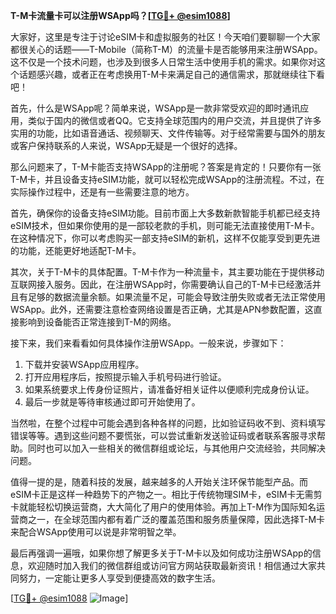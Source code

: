 **T-M卡流量卡可以注册WSApp吗？[[TG💪+ @esim1088](https://t.me/s/esim1088)]**

大家好，这里是专注于讨论eSIM卡和虚拟服务的社区！今天咱们要聊聊一个大家都很关心的话题——T-Mobile（简称T-M）的流量卡是否能够用来注册WSApp。这不仅是一个技术问题，也涉及到很多人日常生活中使用手机的需求。如果你对这个话题感兴趣，或者正在考虑换用T-M卡来满足自己的通信需求，那就继续往下看吧！

首先，什么是WSApp呢？简单来说，WSApp是一款非常受欢迎的即时通讯应用，类似于国内的微信或者QQ。它支持全球范围内的用户交流，并且提供了许多实用的功能，比如语音通话、视频聊天、文件传输等。对于经常需要与国外的朋友或客户保持联系的人来说，WSApp无疑是一个很好的选择。

那么问题来了，T-M卡能否支持WSApp的注册呢？答案是肯定的！只要你有一张T-M卡，并且设备支持eSIM功能，就可以轻松完成WSApp的注册流程。不过，在实际操作过程中，还是有一些需要注意的地方。

首先，确保你的设备支持eSIM功能。目前市面上大多数新款智能手机都已经支持eSIM技术，但如果你使用的是一部较老款的手机，则可能无法直接使用T-M卡。在这种情况下，你可以考虑购买一部支持eSIM的新机，这样不仅能享受到更先进的功能，还能更好地适配T-M卡。

其次，关于T-M卡的具体配置。T-M卡作为一种流量卡，其主要功能在于提供移动互联网接入服务。因此，在注册WSApp时，你需要确认自己的T-M卡已经激活并且有足够的数据流量余额。如果流量不足，可能会导致注册失败或者无法正常使用WSApp。此外，还需要注意检查网络设置是否正确，尤其是APN参数配置，这直接影响到设备能否正常连接到T-M的网络。

接下来，我们来看看如何具体操作注册WSApp。一般来说，步骤如下：

1. 下载并安装WSApp应用程序。
2. 打开应用程序后，按照提示输入手机号码进行验证。
3. 如果系统要求上传身份证照片，请准备好相关证件以便顺利完成身份认证。
4. 最后一步就是等待审核通过即可开始使用了。

当然啦，在整个过程中可能会遇到各种各样的问题，比如验证码收不到、资料填写错误等等。遇到这些问题不要慌张，可以尝试重新发送验证码或者联系客服寻求帮助。同时也可以加入一些相关的微信群组或论坛，与其他用户交流经验，共同解决问题。

值得一提的是，随着科技的发展，越来越多的人开始关注环保节能型产品。而eSIM卡正是这样一种趋势下的产物之一。相比于传统物理SIM卡，eSIM卡无需剪卡就能轻松切换运营商，大大简化了用户的使用体验。再加上T-M作为国际知名运营商之一，在全球范围内都有着广泛的覆盖范围和服务质量保障，因此选择T-M卡来配合WSApp使用可以说是非常明智之举。

最后再强调一遍哦，如果你想了解更多关于T-M卡以及如何成功注册WSApp的信息，欢迎随时加入我们的微信群组或访问官方网站获取最新资讯！相信通过大家共同努力，一定能让更多人享受到便捷高效的数字生活。

[[TG💪+ @esim1088](https://t.me/s/esim1088) ![Image](https://i.postimg.cc/4NQfJmqS/Snipaste-2025-05-13-00-14-12.png)]